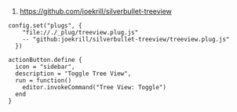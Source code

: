 
1. https://github.com/joekrill/silverbullet-treeview

```space-lua
config.set("plugs", {
    "file://./_plug/treeview.plug.js"
    -- "github:joekrill/silverbullet-treeview/treeview.plug.js"
  })

actionButton.define {
  icon = "sidebar",
  description = "Toggle Tree View",
  run = function()
    editor.invokeCommand("Tree View: Toggle")
  end
}
```